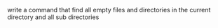 write a command that find all empty files and directories in the current directory and all sub directories
